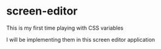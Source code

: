 # screen-editor

This is my first time playing with CSS variables

I will be implementing them in this screen editor application